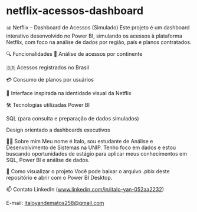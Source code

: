 # netflix-acessos-dashboard
📊 Netflix – Dashboard de Acessos (Simulado)
Este projeto é um dashboard interativo desenvolvido no Power BI, simulando os acessos à plataforma Netflix, com foco na análise de dados por região, país e planos contratados.

🔍 Funcionalidades
📍 Análise de acessos por continente

🇧🇷 Acessos registrados no Brasil

💳 Consumo de planos por usuários

🎯 Interface inspirada na identidade visual da Netflix

🛠️ Tecnologias utilizadas
Power BI

SQL (para consulta e preparação de dados simulados)

Design orientado a dashboards executivos

🧑‍💻 Sobre mim
Meu nome é Italo, sou estudante de Análise e Desenvolvimento de Sistemas na UNIP. Tenho foco em dados e estou buscando oportunidades de estágio para aplicar meus conhecimentos em SQL, Power BI e análise de dados.

📁 Como visualizar o projeto
Você pode baixar o arquivo .pbix deste repositório e abrir com o Power BI Desktop.

📫 Contato
LinkedIn (www.linkedin.com/in/italo-yan-052aa2232)

E-mail: italoyandematos258@gmail.com

